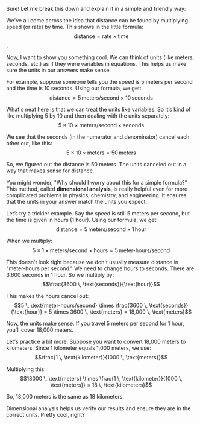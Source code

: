 Sure! Let me break this down and explain it in a simple and friendly way:

We've all come across the idea that distance can be found by multiplying speed (or rate) by time. This shows in the little formula: $$\text{distance} = \text{rate} \times \text{time}$$. 

Now, I want to show you something cool. We can think of units (like meters, seconds, etc.) as if they were variables in equations. This helps us make sure the units in our answers make sense. 

For example, suppose someone tells you the speed is 5 meters per second and the time is 10 seconds. Using our formula, we get:
$$\text{distance} = 5 \, \text{meters/second} \times 10 \, \text{seconds}$$

What's neat here is that we can treat the units like variables. So it’s kind of like multiplying 5 by 10 and then dealing with the units separately:
$$5 \times 10 \times \text{meters/second} \times \text{seconds}$$

We see that the seconds (in the numerator and denominator) cancel each other out, like this:
$$5 \times 10 \times \text{meters} = 50 \, \text{meters}$$

So, we figured out the distance is 50 meters. The units canceled out in a way that makes sense for distance.

You might wonder, "Why should I worry about this for a simple formula?" This method, called **dimensional analysis**, is really helpful even for more complicated problems in physics, chemistry, and engineering. It ensures that the units in your answer match the units you expect.

Let’s try a trickier example. Say the speed is still 5 meters per second, but the time is given in hours (1 hour). Using our formula, we get:
$$\text{distance} = 5 \, \text{meters/second} \times 1 \, \text{hour}$$

When we multiply:
$$5 \times 1 \times \text{meters/second} \times \text{hours} = 5 \, \text{meter-hours/second}$$

This doesn't look right because we don't usually measure distance in "meter-hours per second." We need to change hours to seconds. There are 3,600 seconds in 1 hour. So we multiply by:
$$\frac{3600 \, \text{seconds}}{\text{hour}}$$

This makes the hours cancel out:
$$5 \, \text{meter-hours/second} \times \frac{3600 \, \text{seconds}}{\text{hour}} = 5 \times 3600 \, \text{meters} = 18,000 \, \text{meters}$$

Now, the units make sense. If you travel 5 meters per second for 1 hour, you'll cover 18,000 meters.

Let's practice a bit more. Suppose you want to convert 18,000 meters to kilometers. Since 1 kilometer equals 1,000 meters, we use:
$$\frac{1 \, \text{kilometer}}{1000 \, \text{meters}}$$

Multiplying this:
$$18000 \, \text{meters} \times \frac{1 \, \text{kilometer}}{1000 \, \text{meters}} = 18 \, \text{kilometers}$$

So, 18,000 meters is the same as 18 kilometers. 

Dimensional analysis helps us verify our results and ensure they are in the correct units. Pretty cool, right?